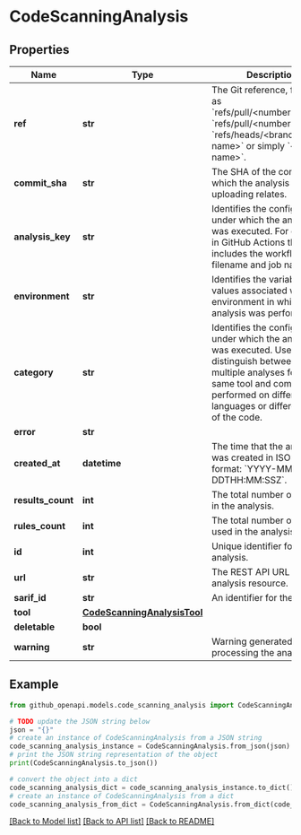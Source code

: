 # CodeScanningAnalysis


## Properties

Name | Type | Description | Notes
------------ | ------------- | ------------- | -------------
**ref** | **str** | The Git reference, formatted as &#x60;refs/pull/&lt;number&gt;/merge&#x60;, &#x60;refs/pull/&lt;number&gt;/head&#x60;, &#x60;refs/heads/&lt;branch name&gt;&#x60; or simply &#x60;&lt;branch name&gt;&#x60;. | 
**commit_sha** | **str** | The SHA of the commit to which the analysis you are uploading relates. | 
**analysis_key** | **str** | Identifies the configuration under which the analysis was executed. For example, in GitHub Actions this includes the workflow filename and job name. | 
**environment** | **str** | Identifies the variable values associated with the environment in which this analysis was performed. | 
**category** | **str** | Identifies the configuration under which the analysis was executed. Used to distinguish between multiple analyses for the same tool and commit, but performed on different languages or different parts of the code. | [optional] 
**error** | **str** |  | 
**created_at** | **datetime** | The time that the analysis was created in ISO 8601 format: &#x60;YYYY-MM-DDTHH:MM:SSZ&#x60;. | [readonly] 
**results_count** | **int** | The total number of results in the analysis. | 
**rules_count** | **int** | The total number of rules used in the analysis. | 
**id** | **int** | Unique identifier for this analysis. | 
**url** | **str** | The REST API URL of the analysis resource. | [readonly] 
**sarif_id** | **str** | An identifier for the upload. | 
**tool** | [**CodeScanningAnalysisTool**](CodeScanningAnalysisTool.md) |  | 
**deletable** | **bool** |  | 
**warning** | **str** | Warning generated when processing the analysis | 

## Example

```python
from github_openapi.models.code_scanning_analysis import CodeScanningAnalysis

# TODO update the JSON string below
json = "{}"
# create an instance of CodeScanningAnalysis from a JSON string
code_scanning_analysis_instance = CodeScanningAnalysis.from_json(json)
# print the JSON string representation of the object
print(CodeScanningAnalysis.to_json())

# convert the object into a dict
code_scanning_analysis_dict = code_scanning_analysis_instance.to_dict()
# create an instance of CodeScanningAnalysis from a dict
code_scanning_analysis_from_dict = CodeScanningAnalysis.from_dict(code_scanning_analysis_dict)
```
[[Back to Model list]](../README.md#documentation-for-models) [[Back to API list]](../README.md#documentation-for-api-endpoints) [[Back to README]](../README.md)


